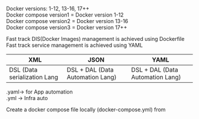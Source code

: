 Docker versions: 1-12, 13-16, 17++  
Docker compose version1 = Docker version 1-12  
Docker compose version2 = Docker version 13-16  
Docker compose version3 = Docker version 17++  

Fast track DIS(Docker Images) management is achieved using Dockerfile  
Fast track service management is achieved using YAML  

| XML                          | JSON                               | YAML                               |
|------------------------------|------------------------------------|------------------------------------|
| DSL (Data serialization Lang | DSL + DAL (Data   Automation Lang) | DSL + DAL (Data   Automation Lang) |

.yaml-> for App automation  
.yml -> Infra auto  

Create a docker compose file locally (docker-compose.yml) from  

